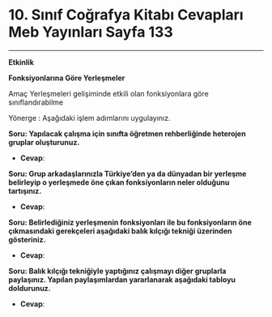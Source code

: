 # 10. Sınıf Coğrafya Kitabı Cevapları Meb Yayınları Sayfa 133

---

**Etkinlik**

**Fonksiyonlarına Göre Yerleşmeler**

Amaç Yerleşmeleri gelişiminde etkili olan fonksiyonlara göre sınıflandırabilme

 Yönerge : Aşağıdaki işlem adımlarını uygulayınız.

**Soru: Yapılacak çalışma için sınıfta öğretmen rehberliğinde heterojen gruplar oluşturunuz.**

-   **Cevap**:

**Soru: Grup arkadaşlarınızla Türkiye’den ya da dünyadan bir yerleşme belirleyip o yerleşmede öne çıkan fonksiyonların neler olduğunu tartışınız.**

-   **Cevap**:

**Soru: Belirlediğiniz yerleşmenin fonksiyonları ile bu fonksiyonların öne çıkmasındaki gerekçeleri aşağıdaki balık kılçığı tekniği üzerinden gösteriniz.**

-   **Cevap**:

**Soru: Balık kılçığı tekniğiyle yaptığınız çalışmayı diğer gruplarla paylaşınız. Yapılan paylaşımlardan yararlanarak aşağıdaki tabloyu doldurunuz.**

-   **Cevap**: